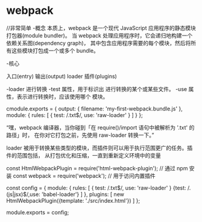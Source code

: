 # webpack

//非常简单
-概念
    本质上，webpack 是一个现代 JavaScript 应用程序的静态模块打包器(module bundler)。
    当 webpack 处理应用程序时，它会递归地构建一个依赖关系图(dependency graph)，
    其中包含应用程序需要的每个模块，然后将所有这些模块打包成一个或多个 bundle。

-核心

入口(entry)
输出(output)
loader
插件(plugins)

-loader  进行转换
 -test 属性，用于标识出 进行转换的某个或某些文件。
 -use 属性，表示进行转换时，应该使用哪个 模块。

 cmodule.exports  = {
   output: {
     filename: 'my-first-webpack.bundle.js'
   },
   module: {
     rules: [
       { test: /\.txt$/, use: 'raw-loader' }
     ]
   }
 };

 “嘿，webpack 编译器，当你碰到「在 require()/import 语句中被解析为 '.txt' 的路径」时，
 在你对它打包之前，先使用 raw-loader 转换一下。”

 loader 被用于转换某些类型的模块，而插件则可以用于执行范围更广的任务。插件的范围包括，
 从打包优化和压缩，一直到重新定义环境中的变量

 const HtmlWebpackPlugin = require('html-webpack-plugin'); // 通过 npm 安装
 const webpack = require('webpack'); // 用于访问内置插件

 const config = {
   module: {
     rules: [
       { test: /\.txt$/, use: 'raw-loader' }
       {test: /\.(js|jsx)$/,use: 'babel-loader'}
     ]
   },
   plugins: [
     new HtmlWebpackPlugin({template: './src/index.html'})
   ]
 };

 module.exports = config;






